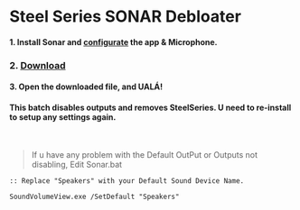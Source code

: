 # Steel Series SONAR Debloater
#### 1. Install Sonar and [configurate](https://yt.com) the app & Microphone.
### 2. [**Download**](https://github.com/gzmatte/sonar/releases/download/1/SS-Debloat.bat)
#### 3. Open the downloaded file, and UALÁ!

#### This batch disables outputs and removes SteelSeries. U need to re-install to setup any settings again.


</br>


> If u have any problem with the Default OutPut or Outputs not disabling, Edit Sonar.bat 
```
:: Replace "Speakers" with your Default Sound Device Name.

SoundVolumeView.exe /SetDefault "Speakers"
```
